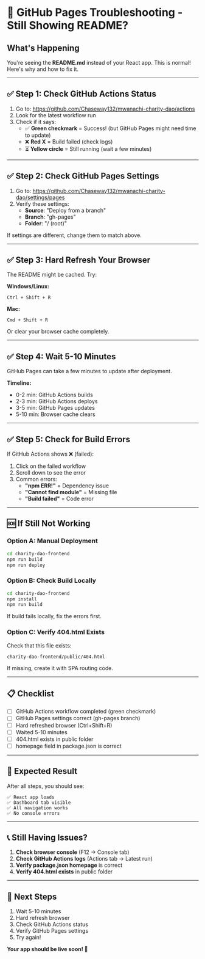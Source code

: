 # 🔧 GitHub Pages Troubleshooting - Still Showing README?

## What's Happening

You're seeing the **README.md** instead of your React app. This is normal! Here's why and how to fix it.

---

## ✅ Step 1: Check GitHub Actions Status

1. Go to: https://github.com/Chaseway132/mwanachi-charity-dao/actions
2. Look for the latest workflow run
3. Check if it says:
   - ✅ **Green checkmark** = Success! (but GitHub Pages might need time to update)
   - ❌ **Red X** = Build failed (check logs)
   - ⏳ **Yellow circle** = Still running (wait a few minutes)

---

## ✅ Step 2: Check GitHub Pages Settings

1. Go to: https://github.com/Chaseway132/mwanachi-charity-dao/settings/pages
2. Verify these settings:
   - **Source**: "Deploy from a branch"
   - **Branch**: "gh-pages"
   - **Folder**: "/ (root)"

If settings are different, change them to match above.

---

## ✅ Step 3: Hard Refresh Your Browser

The README might be cached. Try:

**Windows/Linux:**
```
Ctrl + Shift + R
```

**Mac:**
```
Cmd + Shift + R
```

Or clear your browser cache completely.

---

## ✅ Step 4: Wait 5-10 Minutes

GitHub Pages can take a few minutes to update after deployment. 

**Timeline:**
- 0-2 min: GitHub Actions builds
- 2-3 min: GitHub Actions deploys
- 3-5 min: GitHub Pages updates
- 5-10 min: Browser cache clears

---

## ✅ Step 5: Check for Build Errors

If GitHub Actions shows ❌ (failed):

1. Click on the failed workflow
2. Scroll down to see the error
3. Common errors:
   - **"npm ERR!"** = Dependency issue
   - **"Cannot find module"** = Missing file
   - **"Build failed"** = Code error

---

## 🆘 If Still Not Working

### Option A: Manual Deployment

```bash
cd charity-dao-frontend
npm run build
npm run deploy
```

### Option B: Check Build Locally

```bash
cd charity-dao-frontend
npm install
npm run build
```

If build fails locally, fix the errors first.

### Option C: Verify 404.html Exists

Check that this file exists:
```
charity-dao-frontend/public/404.html
```

If missing, create it with SPA routing code.

---

## 📋 Checklist

- [ ] GitHub Actions workflow completed (green checkmark)
- [ ] GitHub Pages settings correct (gh-pages branch)
- [ ] Hard refreshed browser (Ctrl+Shift+R)
- [ ] Waited 5-10 minutes
- [ ] 404.html exists in public folder
- [ ] homepage field in package.json is correct

---

## 🎯 Expected Result

After all steps, you should see:

```
✅ React app loads
✅ Dashboard tab visible
✅ All navigation works
✅ No console errors
```

---

## 📞 Still Having Issues?

1. **Check browser console** (F12 → Console tab)
2. **Check GitHub Actions logs** (Actions tab → Latest run)
3. **Verify package.json homepage** is correct
4. **Verify 404.html exists** in public folder

---

## 🚀 Next Steps

1. Wait 5-10 minutes
2. Hard refresh browser
3. Check GitHub Actions status
4. Verify GitHub Pages settings
5. Try again!

**Your app should be live soon! 💚**

